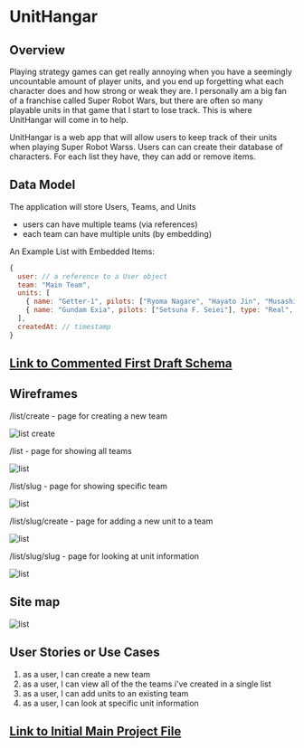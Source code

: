 # UnitHangar 

## Overview

Playing strategy games can get really annoying when you have a seemingly uncountable amount of player units, and you end up forgetting what each character does and how strong or weak they are. I personally am a big fan of a franchise called Super Robot Wars, but there are often so many playable units in that game that I start to lose track. This is where UnitHangar will come in to help.

UnitHangar is a web app that will allow users to keep track of their units when playing Super Robot Warss. Users can can create their database of characters. For each list they have, they can add or remove items.


## Data Model

The application will store Users, Teams, and Units

* users can have multiple teams (via references)
* each team can have multiple units (by embedding)

An Example List with Embedded Items:

```javascript
{
  user: // a reference to a User object
  team: "Main Team",
  units: [
    { name: "Getter-1", pilots: ["Ryoma Nagare", "Hayato Jin", "Musashi Tomoe"], type: "Super", attacks: 6, HP: 10500 },
    { name: "Gundam Exia", pilots: ["Setsuna F. Seiei"], type: "Real", attacks: 5, HP: 5500 },
  ],
  createdAt: // timestamp
}
```


## [Link to Commented First Draft Schema](db.js) 

## Wireframes

/list/create - page for creating a new team

![list create](documentation/team-create.png)

/list - page for showing all teams

![list](documentation/team.png)

/list/slug - page for showing specific team

![list](documentation/team-slug.png)

/list/slug/create - page for adding a new unit to a team

![list](documentation/unit-create.png)

/list/slug/slug - page for looking at unit information

![list](documentation/unit.png)

## Site map

![list](documentation/flowchart.png)

## User Stories or Use Cases

1. as a user, I can create a new team
2. as a user, I can view all of the the teams i've created in a single list
3. as a user, I can add units to an existing team
4. as a user, I can look at specific unit information


## [Link to Initial Main Project File](app.js) 
